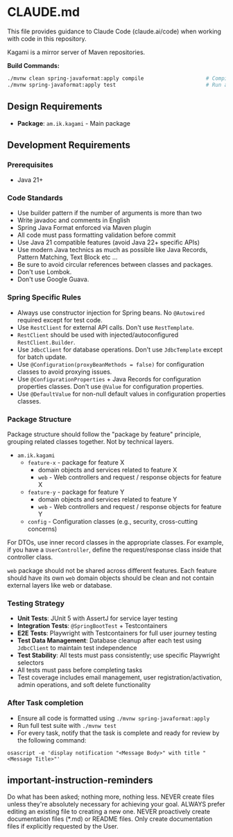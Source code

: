# CLAUDE.md

This file provides guidance to Claude Code (claude.ai/code) when working with code in this
repository.

Kagami is a mirror server of Maven repositories.

**Build Commands:**

```bash
./mvnw clean spring-javaformat:apply compile                    # Compile application
./mvnw spring-javaformat:apply test                             # Run all tests
```

## Design Requirements

- **Package**: `am.ik.kagami` - Main package

## Development Requirements

### Prerequisites

- Java 21+

### Code Standards

- Use builder pattern if the number of arguments is more than two
- Write javadoc and comments in English
- Spring Java Format enforced via Maven plugin
- All code must pass formatting validation before commit
- Use Java 21 compatible features (avoid Java 22+ specific APIs)
- Use modern Java technics as much as possible like Java Records, Pattern Matching, Text Block
  etc ...
- Be sure to avoid circular references between classes and packages.
- Don't use Lombok.
- Don't use Google Guava.

### Spring Specific Rules

- Always use constructor injection for Spring beans. No `@Autowired` required except for test code.
- Use `RestClient` for external API calls. Don't use `RestTemplate`.
- `RestClient` should be used with injected/autoconfigured `RestClient.Builder`.
- Use `JdbcClient` for database operations. Don't use `JdbcTemplate` except for batch update.
- Use `@Configuration(proxyBeanMethods = false)` for configuration classes to avoid proxying issues.
- Use `@ConfigurationProperties` + Java Records for configuration properties classes. Don't use `@Value` for configuration properties.
- Use `@DefaultValue` for non-null default values in configuration properties classes.

### Package Structure

Package structure should follow the "package by feature" principle, grouping related classes
together. Not by technical layers.

- `am.ik.kagami`
    - `feature-x` - package for feature X
        - domain objects and services related to feature X
        - `web` - Web controllers and request / response objects for feature X
    - `feature-y` - package for feature Y
        - domain objects and services related to feature Y
        - `web` - Web controllers and request / response objects for feature Y
    - `config` - Configuration classes (e.g., security, cross-cutting concerns)

For DTOs, use inner record classes in the appropriate classes. For example, if you have a
`UserController`, define the request/response class inside that controller class.

`web` package should not be shared across different features. Each feature should have its own `web`
domain objects should be clean and not contain external layers like web or database.

### Testing Strategy

- **Unit Tests**: JUnit 5 with AssertJ for service layer testing
- **Integration Tests**: `@SpringBootTest` + Testcontainers
- **E2E Tests**: Playwright with Testcontainers for full user journey testing
- **Test Data Management**: Database cleanup after each test using `JdbcClient` to maintain test
  independence
- **Test Stability**: All tests must pass consistently; use specific Playwright selectors
- All tests must pass before completing tasks
- Test coverage includes email management, user registration/activation, admin operations, and soft
  delete functionality

### After Task completion

- Ensure all code is formatted using `./mvnw spring-javaformat:apply`
- Run full test suite with `./mvnw test`
- For every task, notify that the task is complete and ready for review by the following command:

```
osascript -e 'display notification "<Message Body>" with title "<Message Title>"'
```

## important-instruction-reminders

Do what has been asked; nothing more, nothing less.
NEVER create files unless they're absolutely necessary for achieving your goal.
ALWAYS prefer editing an existing file to creating a new one.
NEVER proactively create documentation files (*.md) or README files. Only create documentation files
if explicitly requested by the User.